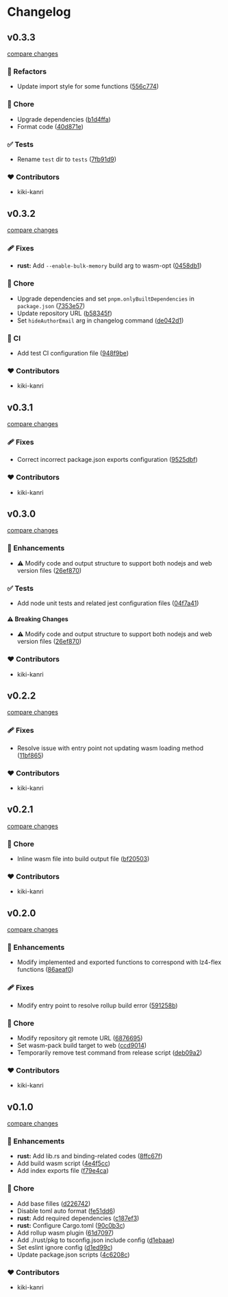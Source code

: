 # Changelog

## v0.3.3

[compare changes](https://github.com/kikiutils/node-lz4-wasm/compare/v0.3.2...v0.3.3)

### 💅 Refactors

- Update import style for some functions ([556c774](https://github.com/kikiutils/node-lz4-wasm/commit/556c774))

### 🏡 Chore

- Upgrade dependencies ([b1d4ffa](https://github.com/kikiutils/node-lz4-wasm/commit/b1d4ffa))
- Format code ([40d871e](https://github.com/kikiutils/node-lz4-wasm/commit/40d871e))

### ✅ Tests

- Rename `test` dir to `tests` ([7fb91d9](https://github.com/kikiutils/node-lz4-wasm/commit/7fb91d9))

### ❤️ Contributors

- kiki-kanri

## v0.3.2

[compare changes](https://github.com/kikiutils/node-lz4-wasm/compare/v0.3.1...v0.3.2)

### 🩹 Fixes

- **rust:** Add `--enable-bulk-memory` build arg to wasm-opt ([0458db1](https://github.com/kikiutils/node-lz4-wasm/commit/0458db1))

### 🏡 Chore

- Upgrade dependencies and set `pnpm.onlyBuiltDependencies` in `package.json` ([7353e57](https://github.com/kikiutils/node-lz4-wasm/commit/7353e57))
- Update repository URL ([b58345f](https://github.com/kikiutils/node-lz4-wasm/commit/b58345f))
- Set `hideAuthorEmail` arg in changelog command ([de042d1](https://github.com/kikiutils/node-lz4-wasm/commit/de042d1))

### 🤖 CI

- Add test CI configuration file ([948f9be](https://github.com/kikiutils/node-lz4-wasm/commit/948f9be))

### ❤️ Contributors

- kiki-kanri

## v0.3.1

[compare changes](https://github.com/kikiutils/node-lz4-wasm/compare/v0.3.0...v0.3.1)

### 🩹 Fixes

- Correct incorrect package.json exports configuration ([9525dbf](https://github.com/kikiutils/node-lz4-wasm/commit/9525dbf))

### ❤️ Contributors

- kiki-kanri

## v0.3.0

[compare changes](https://github.com/kikiutils/node-lz4-wasm/compare/v0.2.2...v0.3.0)

### 🚀 Enhancements

- ⚠️ Modify code and output structure to support both nodejs and web version files ([26ef870](https://github.com/kikiutils/node-lz4-wasm/commit/26ef870))

### ✅ Tests

- Add node unit tests and related jest configuration files ([04f7a41](https://github.com/kikiutils/node-lz4-wasm/commit/04f7a41))

#### ⚠️ Breaking Changes

- ⚠️ Modify code and output structure to support both nodejs and web version files ([26ef870](https://github.com/kikiutils/node-lz4-wasm/commit/26ef870))

### ❤️ Contributors

- kiki-kanri

## v0.2.2

[compare changes](https://github.com/kikiutils/node-lz4-wasm/compare/v0.2.1...v0.2.2)

### 🩹 Fixes

- Resolve issue with entry point not updating wasm loading method ([11bf865](https://github.com/kikiutils/node-lz4-wasm/commit/11bf865))

### ❤️ Contributors

- kiki-kanri

## v0.2.1

[compare changes](https://github.com/kikiutils/node-lz4-wasm/compare/v0.2.0...v0.2.1)

### 🏡 Chore

- Inline wasm file into build output file ([bf20503](https://github.com/kikiutils/node-lz4-wasm/commit/bf20503))

### ❤️ Contributors

- kiki-kanri

## v0.2.0

[compare changes](https://github.com/kikiutils/node-lz4-wasm/compare/v0.1.0...v0.2.0)

### 🚀 Enhancements

- Modify implemented and exported functions to correspond with lz4-flex functions ([86aeaf0](https://github.com/kikiutils/node-lz4-wasm/commit/86aeaf0))

### 🩹 Fixes

- Modify entry point to resolve rollup build error ([591258b](https://github.com/kikiutils/node-lz4-wasm/commit/591258b))

### 🏡 Chore

- Modify repository git remote URL ([6876695](https://github.com/kikiutils/node-lz4-wasm/commit/6876695))
- Set wasm-pack build target to web ([ccd9014](https://github.com/kikiutils/node-lz4-wasm/commit/ccd9014))
- Temporarily remove test command from release script ([deb09a2](https://github.com/kikiutils/node-lz4-wasm/commit/deb09a2))

### ❤️ Contributors

- kiki-kanri

## v0.1.0

[compare changes](https://github.com/kikiutils/node-lz4-wasm/compare/418b8c1...v0.1.0)

### 🚀 Enhancements

- **rust:** Add lib.rs and binding-related codes ([8ffc67f](https://github.com/kikiutils/node-lz4-wasm/commit/8ffc67f))
- Add build wasm script ([4e4f5cc](https://github.com/kikiutils/node-lz4-wasm/commit/4e4f5cc))
- Add index exports file ([f79e4ca](https://github.com/kikiutils/node-lz4-wasm/commit/f79e4ca))

### 🏡 Chore

- Add base filles ([d226742](https://github.com/kikiutils/node-lz4-wasm/commit/d226742))
- Disable toml auto format ([fe51dd6](https://github.com/kikiutils/node-lz4-wasm/commit/fe51dd6))
- **rust:** Add required dependencies ([c187ef3](https://github.com/kikiutils/node-lz4-wasm/commit/c187ef3))
- **rust:** Configure Cargo.toml ([90c0b3c](https://github.com/kikiutils/node-lz4-wasm/commit/90c0b3c))
- Add rollup wasm plugin ([61d7097](https://github.com/kikiutils/node-lz4-wasm/commit/61d7097))
- Add ./rust/pkg to tsconfig.json include config ([d1ebaae](https://github.com/kikiutils/node-lz4-wasm/commit/d1ebaae))
- Set eslint ignore config ([d1ed99c](https://github.com/kikiutils/node-lz4-wasm/commit/d1ed99c))
- Update package.json scripts ([4c6208c](https://github.com/kikiutils/node-lz4-wasm/commit/4c6208c))

### ❤️ Contributors

- kiki-kanri
